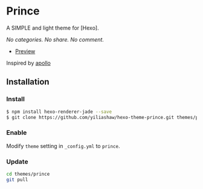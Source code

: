 # Prince

A SIMPLE and light theme for [Hexo].

*No categories. No share. No comment.*

- [Preview](https://yiliashaw.github.io/)

Inspired by [apollo](https://github.com/pinggod/hexo-theme-apollo)

## Installation

### Install

``` bash
$ npm install hexo-renderer-jade --save
$ git clone https://github.com/yiliashaw/hexo-theme-prince.git themes/prince
```


### Enable

Modify `theme` setting in `_config.yml` to `prince`.

### Update

``` bash
cd themes/prince
git pull
```



